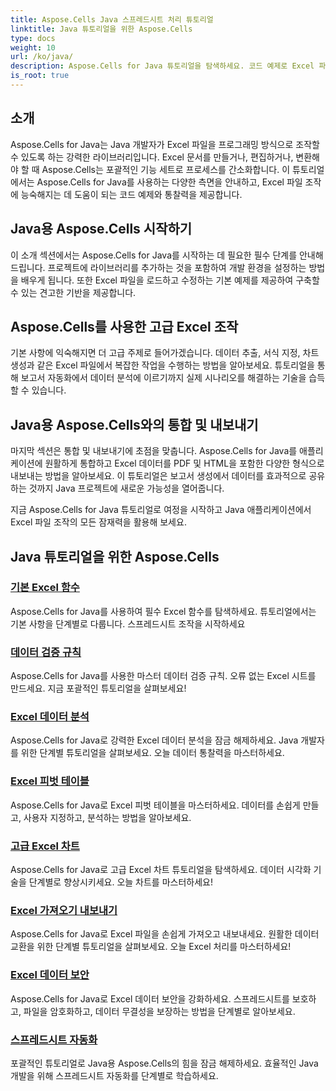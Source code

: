 ```yaml
---
title: Aspose.Cells Java 스프레드시트 처리 튜토리얼
linktitle: Java 튜토리얼을 위한 Aspose.Cells
type: docs
weight: 10
url: /ko/java/
description: Aspose.Cells for Java 튜토리얼을 탐색하세요. 코드 예제로 Excel 파일 조작을 마스터하세요. 오늘 Java 기술을 향상시키세요!
is_root: true
---
```


## 소개

Aspose.Cells for Java는 Java 개발자가 Excel 파일을 프로그래밍 방식으로 조작할 수 있도록 하는 강력한 라이브러리입니다. Excel 문서를 만들거나, 편집하거나, 변환해야 할 때 Aspose.Cells는 포괄적인 기능 세트로 프로세스를 간소화합니다. 이 튜토리얼에서는 Aspose.Cells for Java를 사용하는 다양한 측면을 안내하고, Excel 파일 조작에 능숙해지는 데 도움이 되는 코드 예제와 통찰력을 제공합니다.

## Java용 Aspose.Cells 시작하기

이 소개 섹션에서는 Aspose.Cells for Java를 시작하는 데 필요한 필수 단계를 안내해 드립니다. 프로젝트에 라이브러리를 추가하는 것을 포함하여 개발 환경을 설정하는 방법을 배우게 됩니다. 또한 Excel 파일을 로드하고 수정하는 기본 예제를 제공하여 구축할 수 있는 견고한 기반을 제공합니다.

## Aspose.Cells를 사용한 고급 Excel 조작

기본 사항에 익숙해지면 더 고급 주제로 들어가겠습니다. 데이터 추출, 서식 지정, 차트 생성과 같은 Excel 파일에서 복잡한 작업을 수행하는 방법을 알아보세요. 튜토리얼을 통해 보고서 자동화에서 데이터 분석에 이르기까지 실제 시나리오를 해결하는 기술을 습득할 수 있습니다.

## Java용 Aspose.Cells와의 통합 및 내보내기

마지막 섹션은 통합 및 내보내기에 초점을 맞춥니다. Aspose.Cells for Java를 애플리케이션에 원활하게 통합하고 Excel 데이터를 PDF 및 HTML을 포함한 다양한 형식으로 내보내는 방법을 알아보세요. 이 튜토리얼은 보고서 생성에서 데이터를 효과적으로 공유하는 것까지 Java 프로젝트에 새로운 가능성을 열어줍니다.

지금 Aspose.Cells for Java 튜토리얼로 여정을 시작하고 Java 애플리케이션에서 Excel 파일 조작의 모든 잠재력을 활용해 보세요.

## Java 튜토리얼을 위한 Aspose.Cells

### [기본 Excel 함수](./basic-excel-functions/)
Aspose.Cells for Java를 사용하여 필수 Excel 함수를 탐색하세요. 튜토리얼에서는 기본 사항을 단계별로 다룹니다. 스프레드시트 조작을 시작하세요
### [데이터 검증 규칙](./data-validation-rules/)
Aspose.Cells for Java를 사용한 마스터 데이터 검증 규칙. 오류 없는 Excel 시트를 만드세요. 지금 포괄적인 튜토리얼을 살펴보세요!
### [Excel 데이터 분석](./excel-data-analysis/)
Aspose.Cells for Java로 강력한 Excel 데이터 분석을 잠금 해제하세요. Java 개발자를 위한 단계별 튜토리얼을 살펴보세요. 오늘 데이터 통찰력을 마스터하세요. 
### [Excel 피벗 테이블](./excel-pivot-tables/)
Aspose.Cells for Java로 Excel 피벗 테이블을 마스터하세요. 데이터를 손쉽게 만들고, 사용자 지정하고, 분석하는 방법을 알아보세요.
### [고급 Excel 차트](./advanced-excel-charts/)
Aspose.Cells for Java로 고급 Excel 차트 튜토리얼을 탐색하세요. 데이터 시각화 기술을 단계별로 향상시키세요. 오늘 차트를 마스터하세요!
### [Excel 가져오기 내보내기](./excel-import-export/)
Aspose.Cells for Java로 Excel 파일을 손쉽게 가져오고 내보내세요. 원활한 데이터 교환을 위한 단계별 튜토리얼을 살펴보세요. 오늘 Excel 처리를 마스터하세요!
### [Excel 데이터 보안](./excel-data-security/)
Aspose.Cells for Java로 Excel 데이터 보안을 강화하세요. 스프레드시트를 보호하고, 파일을 암호화하고, 데이터 무결성을 보장하는 방법을 단계별로 알아보세요.
### [스프레드시트 자동화](./spreadsheet-automation/)
포괄적인 튜토리얼로 Java용 Aspose.Cells의 힘을 잠금 해제하세요. 효율적인 Java 개발을 위해 스프레드시트 자동화를 단계별로 학습하세요.